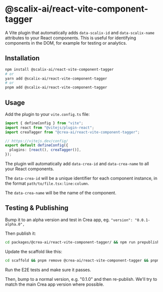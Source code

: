 # @scalix-ai/react-vite-component-tagger

A Vite plugin that automatically adds `data-scalix-id` and `data-scalix-name` attributes to your React components. This is useful for identifying components in the DOM, for example for testing or analytics.

## Installation

```bash
npm install @scalix-ai/react-vite-component-tagger
# or
yarn add @scalix-ai/react-vite-component-tagger
# or
pnpm add @scalix-ai/react-vite-component-tagger
```

## Usage

Add the plugin to your `vite.config.ts` file:

```ts
import { defineConfig } from "vite";
import react from "@vitejs/plugin-react";
import creaTagger from "@crea-ai/react-vite-component-tagger";

// https://vitejs.dev/config/
export default defineConfig({
  plugins: [react(), creaTagger()],
});
```

The plugin will automatically add `data-crea-id` and `data-crea-name` to all your React components.

The `data-crea-id` will be a unique identifier for each component instance, in the format `path/to/file.tsx:line:column`.

The `data-crea-name` will be the name of the component.

## Testing & Publishing

Bump it to an alpha version and test in Crea app, eg. `"version": "0.0.1-alpha.0",`

Then publish it:

```sh
cd packages/@crea-ai/react-vite-component-tagger/ && npm run prepublishOnly && npm publish
```

Update the scaffold like this:

```sh
cd scaffold && pnpm remove @crea-ai/react-vite-component-tagger && pnpm add -D @crea-ai/react-vite-component-tagger
```

Run the E2E tests and make sure it passes.

Then, bump to a normal version, e.g. "0.1.0" and then re-publish. We'll try to match the main Crea app version where possible.

